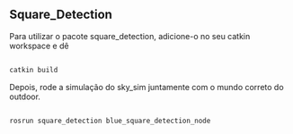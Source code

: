 ## Square_Detection
Para utilizar o pacote square_detection, adicione-o no seu catkin workspace e dê 
```bash

catkin build

```
Depois, rode a simulação do sky_sim juntamente com o mundo correto do outdoor.
```bash

rosrun square_detection blue_square_detection_node

```
